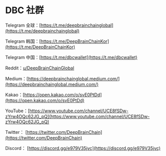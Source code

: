 # DBC 社群

Telegram 全球：[https://t.me/deepbrainchainglobal](https://t.me/deepbrainchainglobal)

Telegram 韩国：[https://t.me/DeepBrainChainKor](https://t.me/DeepBrainChainKor)

Telegram 中国：[https://t.me/dbcwallet](https://t.me/dbcwallet)

Reddit：[u/DeepBrainChainGlobal](https://www.reddit.com/user/DeepBrainChainGlobal/)

Medium：[https://deepbrainchainglobal.medium.com/](https://deepbrainchainglobal.medium.com/)

Kakao：[https://open.kakao.com/o/svE0PtDd](https://open.kakao.com/o/svE0PtDd)

YouTube：[https://www.youtube.com/channel/UCE8fSDw-zYrw4OQc62JG_pQ](https://www.youtube.com/channel/UCE8fSDw-zYrw4OQc62JG_pQ)

Twitter： [https://twitter.com/DeepBrainChain](https://twitter.com/DeepBrainChain)

Discord： [https://discord.gg/e979V35jvc](https://discord.gg/e979V35jvc)
